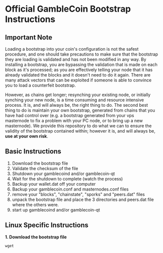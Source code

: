 # Official GambleCoin Bootstrap Instructions
## Important Note
Loading a bootstrap into your coin's configuration is not the safest procedure, and one should take precautions to make sure that the bootstrap they are loading is validated and has not been modified in any way.  By installing a bootstrap, you are bypassing the validation that is made on each block as it's processed; as you are effectively telling your node that it has already validated the blocks and it doesn't need to do it again.  There are many attack vectors that can be exploited if someone is able to convince you to load a counterfeit bootstrap.

However, as chains get longer; resynching your existing node, or initially synching your new node, is a time consuming and resource intensive process.  It is, and will always be, the right thing to do.  The second best thing to do is maintain your own bootstrap, generated from chains that you have had control over (e.g. a bootstrap generated from your vps masternode to fix a problem with your PC node, or to bring up a new masternode).  We provide this repository to do what we can to ensure the validity of the bootstrap contained within; however it is, and will always be, **use at your own risk**.

## Basic Instructions
1. Download the bootstrap file
2. Validate the checksum of the file
3. Shutdown your gamblecoind and/or gamblecoin-qt
4. Wait for the shutdown to complete (watch the process)
5. Backup your wallet.dat off your computer
6. Backup your gamblecoin.conf and masternodes.conf files
7. remove your "blocks", "chainstate", "sporks" and "peers.dat" files
8. unpack the bootstrap file and place the 3 directories and peers.dat file where the others were.
9. start up gamblecoind and/or gamblecoin-qt

## Linux Specific Instructions
**1. Download the bootstrap file**
```
wget 
